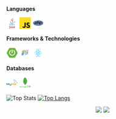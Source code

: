 
**Languages**
<p align='left'>
   <a href="#"><img src="https://github.com/SerBuitrago/serbuitrago/blob/main/img/java.png?raw=true" width="30" height="30"></a>
   <a href="#"><img src="https://github.com/SerBuitrago/serbuitrago/blob/main/img/js.png?raw=true" width="30" height="30"></a>
   <a href="#"><img src="https://github.com/SerBuitrago/serbuitrago/blob/main/img/php.png?raw=true" width="30" height="30"></a>
</p>

**Frameworks & Technologies**
<p align='left'>
   <a href="#"><img src="https://github.com/SerBuitrago/serbuitrago/blob/main/img/spring-boot.png?raw=true" width="30" height="30"></a>
   <a href="#"><img src="https://github.com/SerBuitrago/serbuitrago/blob/main/img/jsf.png?raw=true" width="30" height="30"></a>
   <a href="#"><img src="https://github.com/SerBuitrago/serbuitrago/blob/main/img/react.png?raw=true" width="30" height="30"></a>
</p>

**Databases**
<p align='left'>
   <a href="#"><img src="https://github.com/SerBuitrago/serbuitrago/blob/main/img/mysql.png?raw=true" width="30" height="30"></a>
   <a href="#"><img src="https://github.com/SerBuitrago/serbuitrago/blob/main/img/mongolBD.png?raw=true" width="30" height="30"></a>
</p>


![Top Stats](https://github-readme-stats.vercel.app/api?username=serbuitrago&show_icons=true&locale=en&count_private=true&theme=dark)
[![Top Langs](https://github-readme-stats.vercel.app/api/top-langs/?exclude_repo=notebook&username=serbuitrago&show_icons=true&langs_count=8&theme=dark)](https://github.com/serbuitrago)

<p align='center'>
  <a href="#"><img src="https://badges.pufler.dev/visits/serbuitrago/notebook"></a>
  <a href="#"><img src="https://badges.pufler.dev/years/serbuitrago"></a>
</p>
